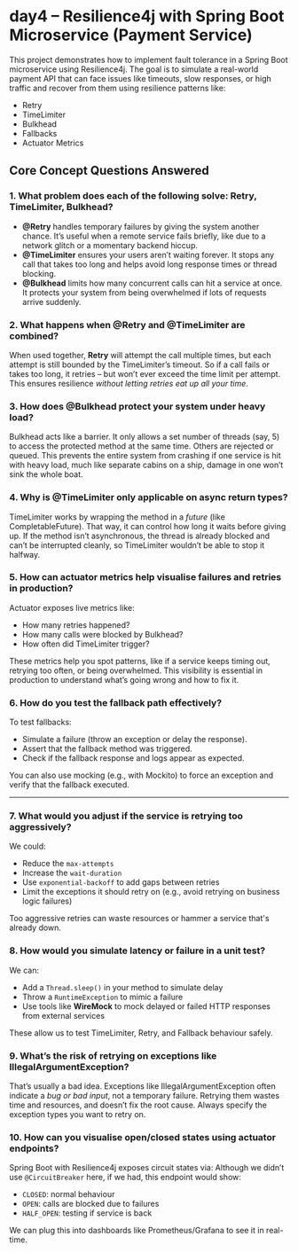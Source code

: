 # day4 – Resilience4j with Spring Boot Microservice (Payment Service)

This project demonstrates how to implement fault tolerance in a Spring Boot microservice using Resilience4j. The goal is to simulate a real-world payment API that can face issues like timeouts, slow responses, or high traffic and recover from them using resilience patterns like:

- Retry
- TimeLimiter
- Bulkhead
- Fallbacks
- Actuator Metrics


## Core Concept Questions Answered

### 1. **What problem does each of the following solve: Retry, TimeLimiter, Bulkhead?**

- **@Retry** handles temporary failures by giving the system another chance. It’s useful when a remote service fails briefly, like due to a network glitch or a momentary backend hiccup.
- **@TimeLimiter** ensures your users aren’t waiting forever. It stops any call that takes too long and helps avoid long response times or thread blocking.
- **@Bulkhead** limits how many concurrent calls can hit a service at once. It protects your system from being overwhelmed if lots of requests arrive suddenly.


### 2. **What happens when @Retry and @TimeLimiter are combined?**

When used together, **Retry** will attempt the call multiple times, but each attempt is still bounded by the TimeLimiter’s timeout. So if a call fails or takes too long, it retries – but won’t ever exceed the time limit per attempt. This ensures resilience *without letting retries eat up all your time*.


### 3. **How does @Bulkhead protect your system under heavy load?**

Bulkhead acts like a barrier. It only allows a set number of threads (say, 5) to access the protected method at the same time. Others are rejected or queued. This prevents the entire system from crashing if one service is hit with heavy load, much like separate cabins on a ship, damage in one won’t sink the whole boat.


### 4. **Why is @TimeLimiter only applicable on async return types?**

TimeLimiter works by wrapping the method in a *future* (like CompletableFuture). That way, it can control how long it waits before giving up. If the method isn’t asynchronous, the thread is already blocked and can’t be interrupted cleanly, so TimeLimiter wouldn’t be able to stop it halfway.


### 5. **How can actuator metrics help visualise failures and retries in production?**

Actuator exposes live metrics like:
- How many retries happened?
- How many calls were blocked by Bulkhead?
- How often did TimeLimiter trigger?

These metrics help you spot patterns, like if a service keeps timing out, retrying too often, or being overwhelmed. This visibility is essential in production to understand what’s going wrong and how to fix it.


### 6. **How do you test the fallback path effectively?**

To test fallbacks:
- Simulate a failure (throw an exception or delay the response).
- Assert that the fallback method was triggered.
- Check if the fallback response and logs appear as expected.

You can also use mocking (e.g., with Mockito) to force an exception and verify that the fallback executed.

---

### 7. **What would you adjust if the service is retrying too aggressively?**

We could:
- Reduce the `max-attempts`
- Increase the `wait-duration`
- Use `exponential-backoff` to add gaps between retries
- Limit the exceptions it should retry on (e.g., avoid retrying on business logic failures)

Too aggressive retries can waste resources or hammer a service that's already down.


### 8. **How would you simulate latency or failure in a unit test?**

We can:
- Add a `Thread.sleep()` in your method to simulate delay
- Throw a `RuntimeException` to mimic a failure
- Use tools like **WireMock** to mock delayed or failed HTTP responses from external services

These allow us to test TimeLimiter, Retry, and Fallback behaviour safely.


### 9. **What’s the risk of retrying on exceptions like IllegalArgumentException?**

That’s usually a bad idea. Exceptions like IllegalArgumentException often indicate a *bug or bad input*, not a temporary failure. Retrying them wastes time and resources, and doesn’t fix the root cause. Always specify the exception types you want to retry on.


### 10. **How can you visualise open/closed states using actuator endpoints?**

Spring Boot with Resilience4j exposes circuit states via:
Although we didn’t use `@CircuitBreaker` here, if we had, this endpoint would show:
- `CLOSED`: normal behaviour
- `OPEN`: calls are blocked due to failures
- `HALF_OPEN`: testing if service is back

We can plug this into dashboards like Prometheus/Grafana to see it in real-time.